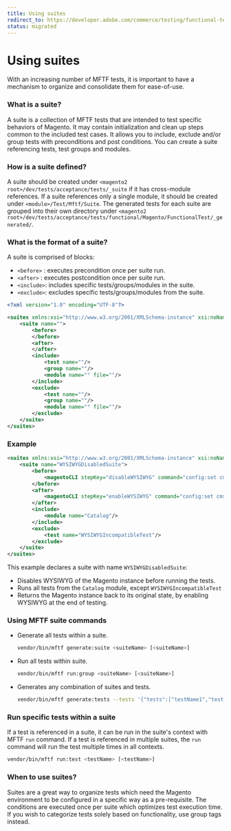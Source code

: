 ```yaml
---
title: Using suites
redirect_to: https://developer.adobe.com/commerce/testing/functional-testing-framework/test-writing/using-suites/
status: migrated
---
```


# Using suites

With an increasing number of MFTF tests, it is important to have a mechanism to organize and consolidate them for ease-of-use.

### What is a suite?

A suite is a collection of MFTF tests that are intended to test specific behaviors of Magento. It may contain initialization and clean up steps common to the included test cases. It allows you to include, exclude and/or group tests with preconditions and post conditions.
You can create a suite referencing tests, test groups and modules.

### How is a suite defined?

A suite should be created under `<magento2 root>/dev/tests/acceptance/tests/_suite` if it has cross-module references. If a suite references only a single module, it should be created under `<module>/Test/Mftf/Suite`. The generated tests for each suite are grouped into their own directory under `<magento2 root>/dev/tests/acceptance/tests/functional/Magento/FunctionalTest/_generated/`.

### What is the format of a suite?

A suite is comprised of blocks:

*  `<before>` : executes precondition once per suite run.
*  `<after>`  : executes postcondition once per suite run.
*  `<include>`: includes specific tests/groups/modules in the suite.
*  `<exclude>`: excludes specific tests/groups/modules from the suite.

```xml
<?xml version="1.0" encoding="UTF-8"?>

<suites xmlns:xsi="http://www.w3.org/2001/XMLSchema-instance" xsi:noNamespaceSchemaLocation="urn:magento:mftf:Suite/etc/suiteSchema.xsd">
    <suite name="">
        <before>
        </before>
        <after>
        </after>
        <include>
            <test name=""/>
            <group name=""/>
            <module name="" file=""/>
        </include>
        <exclude>
            <test name=""/>
            <group name=""/>
            <module name="" file=""/>
        </exclude>
    </suite>
</suites>
```

### Example

```xml
<suites xmlns:xsi="http://www.w3.org/2001/XMLSchema-instance" xsi:noNamespaceSchemaLocation="urn:magento:mftf:Suite/etc/suiteSchema.xsd">
    <suite name="WYSIWYGDisabledSuite">
        <before>
            <magentoCLI stepKey="disableWYSIWYG" command="config:set cms/wysiwyg/enabled disabled" />
        </before>
        <after>
            <magentoCLI stepKey="enableWYSIWYG" command="config:set cms/wysiwyg/enabled enabled" />
        </after>
        <include>
            <module name="Catalog"/>
        </include>
        <exclude>
            <test name="WYSIWYGIncompatibleTest"/>
        </exclude>
    </suite>
</suites>
```

This example declares a suite with name `WYSIWYGDisabledSuite`:

*  Disables WYSIWYG of the Magento instance before running the tests.
*  Runs all tests from the `Catalog` module, except `WYSIWYGIncompatibleTest`
*  Returns the Magento instance back to its original state, by enabling WYSIWYG at the end of testing.

### Using MFTF suite commands

*  Generate all tests within a suite.

    ```bash
    vendor/bin/mftf generate:suite <suiteName> [<suiteName>]
    ```
*  Run all tests within suite.

    ```bash
    vendor/bin/mftf run:group <suiteName> [<suiteName>]
    ```
*  Generates any combination of suites and tests.

    ```bash
    vendor/bin/mftf generate:tests --tests '{"tests":["testName1","testName2"],"suites":{"suite1":["suite_test1"],"suite2":null}}'
    ```
 
### Run specific tests within a suite

If a test is referenced in a suite, it can be run in the suite's context with MFTF `run` command. If a test is referenced in multiple suites, the `run` command will run the test multiple times in all contexts.

```bash
vendor/bin/mftf run:test <testName> [<testName>]
```  

### When to use suites?

Suites are a great way to organize tests which need the Magento environment to be configured in a specific way as a pre-requisite. The conditions are executed once per suite which optimizes test execution time. If you wish to categorize tests solely based on functionality, use group tags instead.

